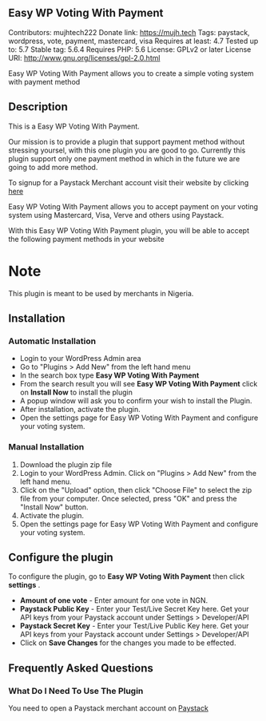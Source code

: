 ## Easy WP Voting With Payment 
Contributors: mujhtech222
Donate link: https://mujh.tech
Tags: paystack, wordpress, vote, payment, mastercard, visa
Requires at least: 4.7
Tested up to: 5.7
Stable tag: 5.6.4
Requires PHP: 5.6
License: GPLv2 or later
License URI: http://www.gnu.org/licenses/gpl-2.0.html

Easy WP Voting With Payment allows you to create a simple voting system with payment method

## Description

This is a Easy WP Voting With Payment.

Our mission is to provide a plugin that support payment method without stressing yoursel, with this one plugin you are good to go. Currently this plugin support only one payment method in which in the future we are going to add more method.

To signup for a Paystack Merchant account visit their website by clicking [here](https://paystack.com)

Easy WP Voting With Payment allows you to accept payment on your voting system using Mastercard, Visa, Verve and others using Paystack.

With this Easy WP Voting With Payment plugin, you will be able to accept the following payment methods in your website

# Note 

This plugin is meant to be used by merchants in Nigeria.

## Installation 

### Automatic Installation
* 	Login to your WordPress Admin area
* 	Go to "Plugins > Add New" from the left hand menu
* 	In the search box type __Easy WP Voting With Payment__
*	From the search result you will see __Easy WP Voting With Payment__ click on __Install Now__ to install the plugin
*	A popup window will ask you to confirm your wish to install the Plugin.
*	After installation, activate the plugin.
* 	Open the settings page for Easy WP Voting With Payment and configure your voting system.

### Manual Installation 
1. 	Download the plugin zip file
2. 	Login to your WordPress Admin. Click on "Plugins > Add New" from the left hand menu.
3.  Click on the "Upload" option, then click "Choose File" to select the zip file from your computer. Once selected, press "OK" and press the "Install Now" button.
4.  Activate the plugin.
5. 	Open the settings page for Easy WP Voting With Payment and configure your voting system.



## Configure the plugin 
To configure the plugin, go to __Easy WP Voting With Payment__ then click __settings__ .

* __Amount of one vote__ - Enter amount for one vote in NGN.
* __Paystack Public Key__ - Enter your Test/Live Secret Key here. Get your API keys from your Paystack account under Settings > Developer/API
* __Paystack Secret Key__ - Enter your Test/Live Public Key here. Get your API keys from your Paystack account under Settings > Developer/API
* Click on __Save Changes__ for the changes you made to be effected.


## Frequently Asked Questions

### What Do I Need To Use The Plugin

You need to open a Paystack merchant account on [Paystack](https://paystack.com)
